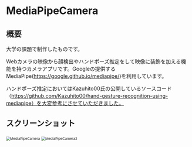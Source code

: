# MediaPipeCamera

## 概要

大学の課題で制作したものです。

Webカメラの映像から顔検出やハンドポーズ推定をして映像に装飾を加える機能を持つカメラアプリです。Googleの提供するMediaPipe(https://google.github.io/mediapipe/)を利用しています。

ハンドポーズ推定においてはKazuhito00氏の公開しているソースコード（https://github.com/Kazuhito00/hand-gesture-recognition-using-mediapipe）を大変参考にさせていただきました。



## スクリーンショット

<img src="https://user-images.githubusercontent.com/71445661/148416348-5081effb-fc9d-4cd1-b3e7-85de4422e732.png" alt="MediaPipeCamera" style="zoom: 67%;" />



<img src="https://user-images.githubusercontent.com/71445661/148416670-436ec84f-e549-4f27-ba6d-8b171efedcdc.png" alt="MediaPipeCamera2" style="zoom:67%;" />
